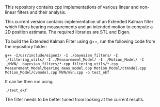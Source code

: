 This repository contains cpp implementations of various linear and non-linear filters and their analysis.

This current version contains implementation of an Extended Kalman filter which filters bearing measurements and an intended motion to compute a 2D position estimate. The required libraries are STL and Eigen.

To build the Extended Kalman Filter using g++, run the following code from the repository folder:	
	
	g++ -I/usr/include/eigen3/ -I ./bayesian_filters/ -I ./filtering_utils/ -I ./Measurement_Model/ -I ./Motion_Model/ -I ./MVN/  bayesian_filters/*.cpp filtering_utils/*.cpp Measurement_Model/bearing_meas_model.cpp Motion_Model/ctmodel.cpp Motion_Model/cvmodel.cpp MVN/mvn.cpp -o test_ekf

It can be then run using:

	./test_ekf

The filter needs to be better tuned from looking at the current results.